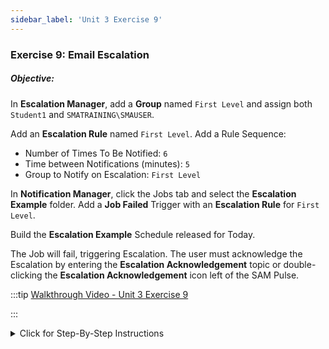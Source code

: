 ```yaml
---
sidebar_label: 'Unit 3 Exercise 9'
---
```


### Exercise 9: Email Escalation

##### Objective: 

In **Escalation Manager**, add a **Group** named ```First Level``` and assign both ```Student1``` and ```SMATRAINING\SMAUSER```.

Add an **Escalation Rule** named ```First Level```. Add a Rule Sequence:

* Number of Times To Be Notified: ```6```
* Time between Notifications (minutes): ```5```
* Group to Notify on Escalation: ```First Level```

In **Notification Manager**, click the Jobs tab and select the **Escalation Example** folder. Add a **Job Failed** Trigger with an **Escalation Rule** for ```First Level```.

Build the **Escalation Example** Schedule released for Today.

The Job will fail, triggering Escalation. The user must acknowledge the Escalation by entering the **Escalation Acknowledgement** topic or double-clicking the **Escalation Acknowledgement** icon left of the SAM Pulse.

<!--
<div>
<video width="320" height="240" controls>
  <source src="videobasic/U3E9.mp4" type="video/mp4"></source>
Your browser does not support the video tag.
</video>
</div>
-->

:::tip [Walkthrough Video - Unit 3 Exercise 9](../static/videobasic/U3E9.mp4)

:::

<details>

<summary>Click for Step-By-Step Instructions</summary>

1.	Under the **Management** topic, Double-Click on **Escalation Manager**. 
2.	In the **Group** frame, click the Add button.
3.	The **Group Add/Edit** pop-up menu will appear.
4.	In the **Group Name** textbox, type ```First Level```.
5.	In the **Available Users** box select ```Student1``` and ```SMATRAINING\SMAUSER```.
6.	Click the **Green Arrow** button to push the selected user to the **Assigned Users** box. 
7.	Click the **Save** Button.
8.	Make sure the **Escalation Manager** still open. 
9.	In the **Rules** frame, click the **Add** button.
10.	The **Escalation Rule Add/Edit** pop-up menu will appear.
11.	In the **Rule Name** textbox, type ```First Level```.
12.	Under **Rule Sequences** click the **Add** button.
13.	The **Escalation Group Entry Add/Edit** pop-up menu will appear.
14.	In the **Number of Times To Be Notified** textbox, enter ```6```.
15.	In the **Time between Notifications (minutes)**: textbox, enter ```5```.
16.	In the **Group to Notify on Escalation** drop-down, select ```First Level```.
17.	Click the **Add** Button.
18.	Make sure the new **Rule** is listed in the grid of the **Escalation Rule Add/Edit** screen.

:::note
If you needed to add multiple escalation levels, you would click add again and follow that the same process.
:::

19.	Click the **Save** button 
20.	Close the **Escalation Manager** tab by clicking the X.
21.	Under the **Management** topic, Double-Click on **Notification Manager**. 
22.	Under **Notification Triggers**, click on the **Jobs** tab.
23.	Expand the **Escalation Example** folder.
24.	Select the **Job Failed** Trigger.
25.	Click the **Escalation Rule** drop-down menu and select ```First Level```.
26.	Click the **Save** Button.
27.	Close the **Notification Manager** by click the **X** on the tab.
28.	Under the **Operations** topic, Double-Click on **Schedule Build**. 
29.	The **Build Schedules** pop up will appear.
30.	Under **Schedule Selection**, select **Escalation Example**.
31.	Click the **Build** button.
32.	Select the **Released** radio button.
33.	Click **OK**.
34.	Close the **Build Schedules** pop-up.
35.	The only Job in the Escalation Example Schedule will fail triggering the Escalation Event.
36.	If you open Thunderbird you should see the initial alert as well as another email informing you that this process has been placed in escalation.
37.	There are two ways to open the **Acknowledgement** screen. Either Double-Click the **Escalation Acknowledgement** option under **Operations** or Double-Click on the **Escalation Acknowledgement** icon on the left of the **SAM Pulse**.
38.	Check the checkbox by the escalation Event you want to **Acknowledge**.
39.	Click the **Acknowledge** button.
40.	Verify that the Event was cleared from the screen.
41.	Close the Escalation Acknowledgement tab and the Thunderbird application (if open).

</details>